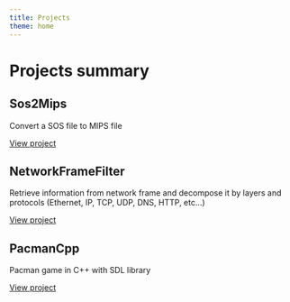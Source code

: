 ```yaml
---
title: Projects
theme: home
---
```


# Projects summary

## Sos2Mips

Convert a SOS file to MIPS file

[View project](/projects/sos2mips)

## NetworkFrameFilter

Retrieve information from network frame and decompose it by layers and protocols (Ethernet, IP, TCP, UDP, DNS, HTTP, etc...)

[View project](/projects/networkframefilter)

## PacmanCpp

Pacman game in C++ with SDL library

[View project](/projects/pacmancpp)

